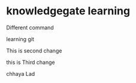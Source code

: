 # knowledgegate learning 
Different command

learning git

This is second change

this is Third change

chhaya Lad
